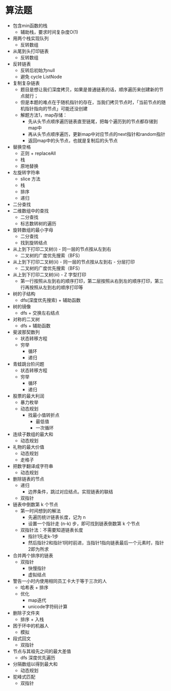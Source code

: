 # 算法题

- 包含min函数的栈
  - 辅助栈，要求时间复杂度O(1)
- 用两个栈实现队列
  - 反转数组
- 从尾到头打印链表
  - 反转数组
- 反转链表
  - 反转后初始为null
  - 避免 cycle ListNode
- 复制复杂链表
  - 题目是想让我们深度拷贝，如果是普通链表的话，顺序遍历来创建新的节点就行；
  - 但是本题的难点在于随机指针的存在，当我们拷贝节点时，「当前节点的随机指针指向的节点」可能还没创建
  - 解题方法1，map存储：
    - 先从头节点顺序遍历链表直至链尾，把每个遍历到的节点都存储到map中
    - 再从头节点顺序遍历，更新map中对应节点的next指针和random指针
    - 返回map中的头节点，也就是复制后的头节点
- 替换空格
  - 正则 + replaceAll
  - 栈
  - 原地替换
- 左旋转字符串
  - slice 方法
  - 栈
  - 排序
  - 递归
- 二分查找
- 二维数组中的查找
  - 二分查找
  - 标志数转树的遍历
- 旋转数组的最小字母
  - 二分查找
  - 找到旋转结点
- 从上到下打印二叉树(i) - 同一层的节点按从左到右
  - 二叉树的广度优先搜索（BFS）
- 从上到下打印二叉树(ii) - 同一层的节点按从左到右 - 分层打印
  - 二叉树的广度优先搜索（BFS）
- 从上到下打印二叉树(iii) - Z 字型打印
  - 第一行按照从左到右的顺序打印，第二层按照从右到左的顺序打印，第三行再按照从左到右的顺序打印等
- 树的子结构
  - dfs(深度优先搜索) + 辅助函数
- 树的镜像
  - dfs + 交换左右结点
- 对称的二叉树
  - dfs + 辅助函数
- 斐波那契数列
  - 状态转移方程
  - 穷举
    - 循环
    - 递归
- 青蛙跳台阶问题
  - 状态转移方程
  - 穷举
    - 循环
    - 递归
- 股票的最大利润
  - 暴力枚举
  - 动态规划
    - 找最小值转折点
      - 最低值
      - 一次循环
- 连续子数组的最大和
  - 动态规划
- 礼物的最大价值
  - 动态规划
  - 走格子
- 把数字翻译成字符串
  - 动态规划
- 删除链表的节点
  - 递归
    - 边界条件，跳过对应结点。实现链表的联结
  - 双指针
- 链表中倒数第 k 个节点
  - 第一时间想到的解法
    - 先遍历统计链表长度，记为 n
    - 设置一个指针走 (n-k) 步，即可找到链表倒数第 k 个节点
  - 双指针法：不需要知道链表长度
    - 指针1先走k-1步
    - 然后指针2和指针1同时前进，当指针1指向链表最后一个元素时，指针2即为所求
- 合并两个排序的链表
  - 双指针
    - 快慢指针
    - 虚拟结点
- 警告一小时内使用相同员工卡大于等于三次的人
  - 哈希表 + 排序
  - 优化
    - map迭代
    - unicode字符码计算
- 删除子文件夹
  - 排序 + 入栈
- 困于环中的机器人
  - 模拟
- 段式回文
  - 双指针
- 节点与其祖先之间的最大差值
  - dfs 深度优先遍历
- 分隔数组以得到最大和
  - 动态规划
- 驼峰式匹配
  - 双指针
